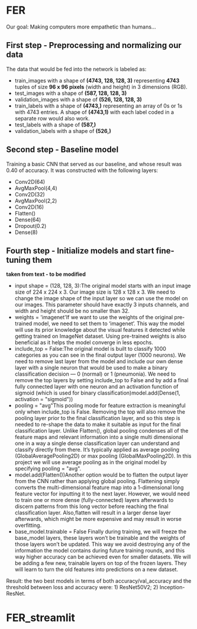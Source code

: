 # FER
Our goal: Making computers more empathetic than humans...

## First step - Preprocessing and normalizing our data

The data that would be fed into the network is labeled as:
- train_images with a shape of **(4743, 128, 128, 3)** representing **4743** tuples of size **96 x 96 pixels** (width and height) in 3 dimensions (RGB).
- test_images with a shape of **(587, 128, 128, 3)**
- validation_images with a shape of **(526, 128, 128, 3)**
- train_labels with a shape of **(4743,)** representing an array of 0s or 1s with 4743 entries. A shape of **(4743,1)** with each label coded in a separate row would also work.
- test_labels with a shape of **(587,)**
- validation_labels with a shape of **(526,)**


## Second step - Baseline model
Training a basic CNN that served as our baseline, and whose result was 0.40 of accuracy.
It was constructed with the following layers:
- Conv2D(64)
- AvgMaxPool(4,4)
- Conv2D(32)
- AvgMaxPool(2,2)
- Conv2D(16)
- Flatten()
- Dense(64)
- Dropout(0.2)
- Dense(8)



## Fourth step - Initialize models and start fine-tuning them

**taken from text - to be modified**
- input shape = (128, 128, 3):The original model starts with an input image size of 224 x 224 x 3. Our image size is 128 x 128 x 3. We need to change the image shape of the input layer so we can use the model on our images. This parameter should have exactly 3 inputs channels, and width and height should be no smaller than 32.
- weights = 'imagenet'If we want to use the weights of the original pre-trained model, we need to set them to ‘imagenet’. This way the model will use its prior knowledge about the visual features it detected while getting trained on ImageNet dataset. Using pre-trained weights is also beneficial as it helps the model converge in less epochs.
- include_top = False:The original model is built to classify 1000 categories as you can see in the final output layer (1000 neurons). We need to remove last layer from the model and include our own dense layer with a single neuron that would be used to make a binary classification decision — 0 (normal) or 1 (pneumonia). We need to remove the top layers by setting include_top to False and by add a final fully connected layer with one neuron and an activation function of sigmoid (which is used for binary classification)model.add(Dense(1, activation = "sigmoid"))
- pooling = "avg"This pooling mode for feature extraction is meaningful only when include_top is False. Removing the top will also remove the pooling layer prior to the final classification layer, and so this step is needed to re-shape the data to make it suitable as input for the final classification layer. Unlike Flatten(), global pooling condenses all of the feature maps and relevant information into a single multi dimensional one in a way a single dense classification layer can understand and classify directly from there. It’s typically applied as average pooling (GlobalAveragePooling2D) or max pooling (GlobalMaxPooling2D). In this project we will use average pooling as in the original model by specifying pooling = "avg".
- model.add(Flatten())Another option would be to flatten the output layer from the CNN rather than applying global pooling. Flattening simply converts the multi-dimensional feature map into a 1-dimensional long feature vector for inputting it to the next layer. However, we would need to train one or more dense (fully-connected) layers afterwards to discern patterns from this long vector before reaching the final classification layer. Also,flatten will result in a larger dense layer afterwards, which might be more expensive and may result in worse overfitting.
- base_model.trainable = False Finally during training, we will freeze the base_model layers, these layers won’t be trainable and the weights of those layers won’t be updated. This way we avoid destroying any of the information the model contains during future training rounds, and this way higher accuracy can be achieved even for smaller datasets. We will be adding a few new, trainable layers on top of the frozen layers. They will learn to turn the old features into predictions on a new dataset.

Result: the two best models in terms of both accuracy/val_accuracy and the threshold between loss and accuracy were: 1) ResNet50V2; 2) Inception-ResNet.
# FER_streamlit
